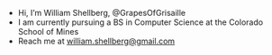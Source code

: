 - Hi, I’m William Shellberg, @GrapesOfGrisaille
- I am currently pursuing a BS in Computer Science at the Colorado School of Mines
- Reach me at william.shellberg@gmail.com

<!---
GrapesOfGrisaille/GrapesOfGrisaille is a ✨ special ✨ repository because its `README.md` (this file) appears on your GitHub profile.
You can click the Preview link to take a look at your changes.
--->
